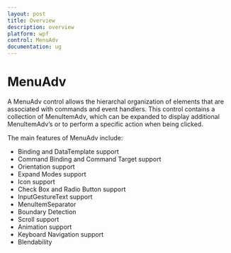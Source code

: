 ```yaml
---
layout: post
title: Overview
description: overview
platform: wpf
control: MenuAdv
documentation: ug
---
```


# MenuAdv

A MenuAdv control allows the hierarchal organization of elements that are associated with commands and event handlers. This control contains a collection of MenuItemAdv, which can be expanded to display additional MenuItemAdv’s or to perform a specific action when being clicked. 

The main features of MenuAdv include:

* Binding and DataTemplate support
* Command Binding and Command Target support
* Orientation support
* Expand Modes support
* Icon support
* Check Box and Radio Button support
* InputGestureText support
* MenuItemSeparator
* Boundary Detection
* Scroll support 
* Animation support
* Keyboard Navigation support
* Blendability



